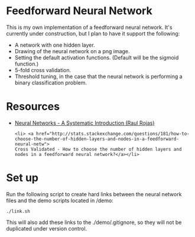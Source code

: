 Feedforward Neural Network
==========================

This is my own implementation of a feedforward neural network. It's currently under
construction, but I plan to have it support the following:
<ul>
	<li>A network with one hidden layer.</li>
	<li>Drawing of the neural network on a png image.</li>
	<li>Setting the default activation functions. (Default will be the sigmoid function.)</li>
	<li>5-fold cross validation.</li>
	<li>Threshold tuning, in the case that the neural network is performing a 
	binary classification problem.</li>
</ul>

Resources
=========
<ul>
	<li><a href="http://page.mi.fu-berlin.de/rojas/neural/">Neural Networks - A Systematic
	Introduction (Raul Rojas)</a></li>

	<li> <a href="http://stats.stackexchange.com/questions/181/how-to-choose-the-number-of-hidden-layers-and-nodes-in-a-feedforward-neural-netw">
	Cross Validated - How to choose the number of hidden layers and nodes in a feedforward neural network?</a></li>
</ul>

Set up
======
Run the following script to create hard links between the neural network files
and the demo scripts located in /demo:
```
./link.sh
```
This will also add these links to the ./demo/.gitignore, so they will not be
duplicated under version control.
